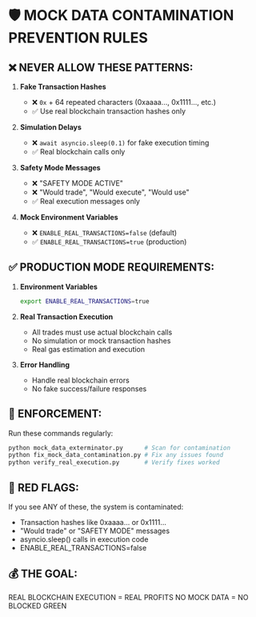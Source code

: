 
# 🛡️ MOCK DATA CONTAMINATION PREVENTION RULES

## ❌ NEVER ALLOW THESE PATTERNS:

1. **Fake Transaction Hashes**
   - ❌ `0x` + 64 repeated characters (0xaaaa..., 0x1111..., etc.)
   - ✅ Use real blockchain transaction hashes only

2. **Simulation Delays**
   - ❌ `await asyncio.sleep(0.1)` for fake execution timing
   - ✅ Real blockchain calls only

3. **Safety Mode Messages**
   - ❌ "SAFETY MODE ACTIVE"
   - ❌ "Would trade", "Would execute", "Would use"
   - ✅ Real execution messages only

4. **Mock Environment Variables**
   - ❌ `ENABLE_REAL_TRANSACTIONS=false` (default)
   - ✅ `ENABLE_REAL_TRANSACTIONS=true` (production)

## ✅ PRODUCTION MODE REQUIREMENTS:

1. **Environment Variables**
   ```bash
   export ENABLE_REAL_TRANSACTIONS=true
   ```

2. **Real Transaction Execution**
   - All trades must use actual blockchain calls
   - No simulation or mock transaction hashes
   - Real gas estimation and execution

3. **Error Handling**
   - Handle real blockchain errors
   - No fake success/failure responses

## 🔧 ENFORCEMENT:

Run these commands regularly:
```bash
python mock_data_exterminator.py      # Scan for contamination
python fix_mock_data_contamination.py # Fix any issues found
python verify_real_execution.py       # Verify fixes worked
```

## 🚨 RED FLAGS:

If you see ANY of these, the system is contaminated:
- Transaction hashes like 0xaaaa... or 0x1111...
- "Would trade" or "SAFETY MODE" messages
- asyncio.sleep() calls in execution code
- ENABLE_REAL_TRANSACTIONS=false

## 💰 THE GOAL:

REAL BLOCKCHAIN EXECUTION = REAL PROFITS
NO MOCK DATA = NO BLOCKED GREEN
